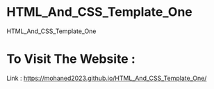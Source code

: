 # HTML_And_CSS_Template_One
HTML_And_CSS_Template_One
# To Visit The Website : 
Link : https://mohaned2023.github.io/HTML_And_CSS_Template_One/
